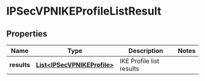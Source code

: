 # IPSecVPNIKEProfileListResult

## Properties
Name | Type | Description | Notes
------------ | ------------- | ------------- | -------------
**results** | [**List&lt;IPSecVPNIKEProfile&gt;**](IPSecVPNIKEProfile.md) | IKE Profile list results | 
